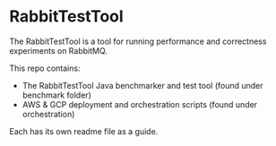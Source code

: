 # RabbitTestTool

The RabbitTestTool is a tool for running performance and correctness experiments on RabbitMQ.

This repo contains:

- The RabbitTestTool Java benchmarker and test tool (found under benchmark folder)
- AWS & GCP deployment and orchestration scripts (found under orchestration)

Each has its own readme file as a guide.